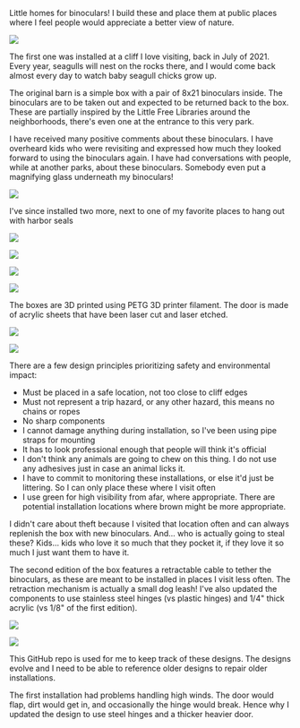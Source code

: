 Little homes for binoculars! I build these and place them at public places where I feel people would appreciate a better view of nature.

![](photos/DSC09229-1080.webp)

The first one was installed at a cliff I love visiting, back in July of 2021. Every year, seagulls will nest on the rocks there, and I would come back almost every day to watch baby seagull chicks grow up.

The original barn is a simple box with a pair of 8x21 binoculars inside. The binoculars are to be taken out and expected to be returned back to the box. These are partially inspired by the Little Free Libraries around the neighborhoods, there's even one at the entrance to this very park.

I have received many positive comments about these binoculars. I have overheard kids who were revisiting and expressed how much they looked forward to using the binoculars again. I have had conversations with people, while at another parks, about these binoculars. Somebody even put a magnifying glass underneath my binoculars!

![](photos/DSC08111-1080.jpg)

I've since installed two more, next to one of my favorite places to hang out with harbor seals

![](photos/DSC22111307859-1080.jpg)

![](photos/DSC22111307829-1080.jpg)

![](photos/DSC22111307797-1080.jpg)

![](photos/DSC22111307826-1080.jpg)

The boxes are 3D printed using PETG 3D printer filament. The door is made of acrylic sheets that have been laser cut and laser etched.

![](photos/DSC02305-1080.jpg)

![](photos/production.jpg)

There are a few design principles prioritizing safety and environmental impact:

 * Must be placed in a safe location, not too close to cliff edges
 * Must not represent a trip hazard, or any other hazard, this means no chains or ropes
 * No sharp components
 * I cannot damage anything during installation, so I've been using pipe straps for mounting
 * It has to look professional enough that people will think it's official
 * I don't think any animals are going to chew on this thing. I do not use any adhesives just in case an animal licks it.
 * I have to commit to monitoring these installations, or else it'd just be littering. So I can only place these where I visit often
 * I use green for high visibility from afar, where appropriate. There are potential installation locations where brown might be more appropriate.
 
I didn't care about theft because I visited that location often and can always replenish the box with new binoculars. And... who is actually going to steal these? Kids... kids who love it so much that they pocket it, if they love it so much I just want them to have it.

The second edition of the box features a retractable cable to tether the binoculars, as these are meant to be installed in places I visit less often. The retraction mechanism is actually a small dog leash! I've also updated the components to use stainless steel hinges (vs plastic hinges) and 1/4" thick acrylic (vs 1/8" of the first edition).

![](photos/20221027_184446_1080.jpg)

![](photos/20221027_173654_1080.jpg)

This GitHub repo is used for me to keep track of these designs. The designs evolve and I need to be able to reference older designs to repair older installations.

The first installation had problems handling high winds. The door would flap, dirt would get in, and occasionally the hinge would break. Hence why I updated the design to use steel hinges and a thicker heavier door.
